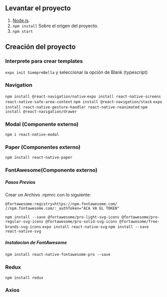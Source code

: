 ## Levantar el proyecto

1. [Node.js](https://nodejs.org/es/ "Node.js").
2. `npm install` Sobre el origen del proyecto.
3. `npm start`

## Creación del proyecto

### Interprete para crear templates

`expo init SiempreBella` y seleccionar la opción de Blank (typescript)

### Navigation

`npm install @react-navigation/native`
`expo install react-native-screens react-native-safe-area-context`
`npm install @react-navigation/stack`
`expo install react-native-gesture-handler react-native-reanimated`
`npm install @react-navigation/drawer`

### Modal (Componente externo)

`npm i react-native-modal`

### Paper (Componentes externo)

`npm install react-native-paper`

### FontAwesome(Componente externo)

##### Pasos Previos

Crear un Archivo .npmrc con lo siguiente:

```
@fortawesome:registry=https://npm.fontawesome.com/
//npm.fontawesome.com/:_authToken="ACA VA EL TOKEN"
```

`npm install --save @fortawesome/pro-light-svg-icons @fortawesome/pro-regular-svg-icons @fortawesome/pro-solid-svg-icons @fortawesome/free-brands-svg-icons`
`expo install react-native-svg`
`npm install --save react-native-svg`

##### Instalacion de FontAwesome

`npm install react-native-fontawesome-pro --save`

### Redux

`npm install redux`

### Axios
